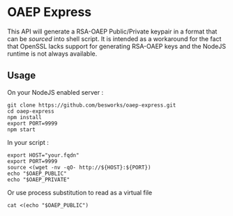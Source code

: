 # OAEP Express

This API will generate a RSA-OAEP Public/Private keypair in a format that can be *sourced* into shell script. It is intended as a workaround for the fact that OpenSSL lacks support for generating RSA-OAEP keys and the NodeJS runtime is not always available.

## Usage

On your NodeJS enabled server :

```
git clone https://github.com/besworks/oaep-express.git
cd oaep-express
npm install
export PORT=9999
npm start
```

In your script :

```
export HOST="your.fqdn"
export PORT=9999
source <(wget -nv -qO- http://${HOST}:${PORT})
echo "$OAEP_PUBLIC"
echo "$OAEP_PRIVATE"
```

Or use process substitution to read as a virtual file

```
cat <(echo "$OAEP_PUBLIC")
```